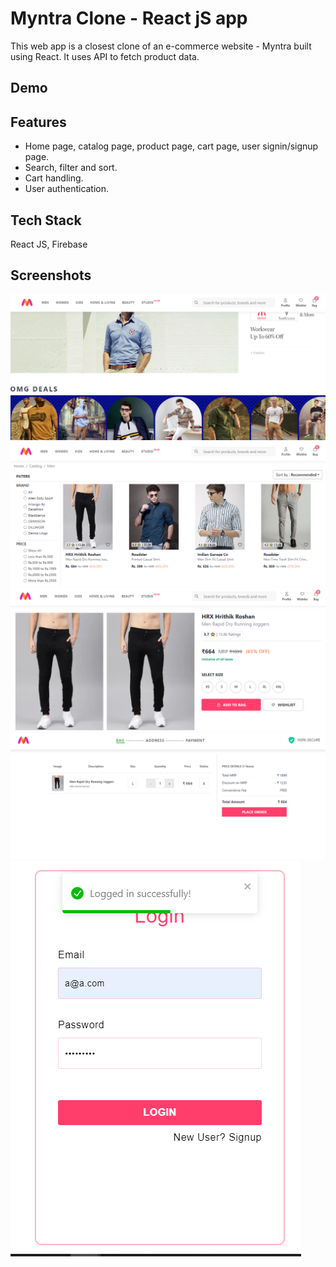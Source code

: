 # Myntra Clone - React jS app

This web app is a closest clone of an e-commerce website - Myntra built using React. It uses API to fetch product data.

## Demo


## Features

- Home page, catalog page, product page, cart page, user signin/signup page.
- Search, filter and sort.
- Cart handling.
- User authentication.


## Tech Stack

React JS, Firebase
## Screenshots

![App Screenshot](https://github.com/Gau232/myntra-clone/blob/master/src/assets/images/sample_images/project-pic-1.png)
![App Screenshot](https://github.com/Gau232/myntra-clone/blob/master/src/assets/images/sample_images/project-pic-2.png)
![App Screenshot](https://github.com/Gau232/myntra-clone/blob/master/src/assets/images/sample_images/project-pic-3.png)
![App Screenshot](https://github.com/Gau232/myntra-clone/blob/master/src/assets/images/sample_images/project-pic-4.png)
![App Screenshot](https://github.com/Gau232/myntra-clone/blob/master/src/assets/images/sample_images/project-pic-5.png)
